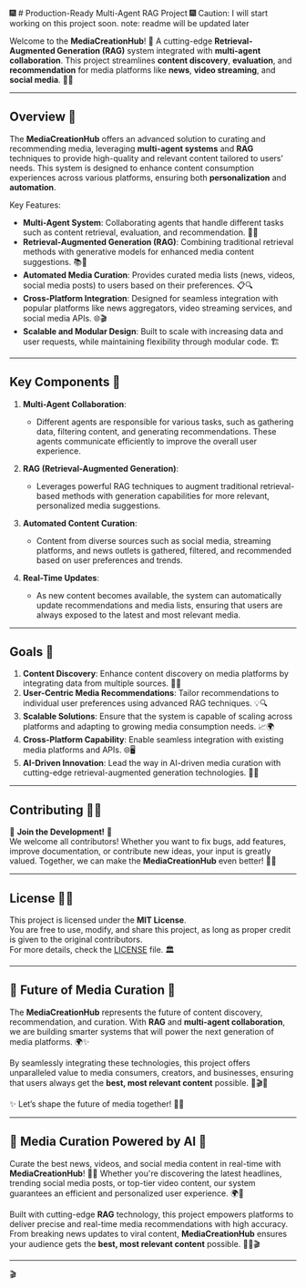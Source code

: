 🎆 # Production-Ready Multi-Agent RAG Project 🎆
Caution: I will start working on this project soon.
note: readme will be updated later

Welcome to the **MediaCreationHub**! 🌟 A cutting-edge **Retrieval-Augmented Generation (RAG)** system integrated with **multi-agent collaboration**. This project streamlines **content discovery**, **evaluation**, and **recommendation** for media platforms like **news**, **video streaming**, and **social media**. 🚀✨

---

## Overview 🌠

The **MediaCreationHub** offers an advanced solution to curating and recommending media, leveraging **multi-agent systems** and **RAG** techniques to provide high-quality and relevant content tailored to users’ needs. This system is designed to enhance content consumption experiences across various platforms, ensuring both **personalization** and **automation**.

Key Features:
- **Multi-Agent System**: Collaborating agents that handle different tasks such as content retrieval, evaluation, and recommendation. 🤖💬
- **Retrieval-Augmented Generation (RAG)**: Combining traditional retrieval methods with generative models for enhanced media content suggestions. 📚🎥
- **Automated Media Curation**: Provides curated media lists (news, videos, social media posts) to users based on their preferences. 📋🔍
- **Cross-Platform Integration**: Designed for seamless integration with popular platforms like news aggregators, video streaming services, and social media APIs. 🌐🎬
- **Scalable and Modular Design**: Built to scale with increasing data and user requests, while maintaining flexibility through modular code. 🏗️

---

## Key Components 🌟

1. **Multi-Agent Collaboration**:
   - Different agents are responsible for various tasks, such as gathering data, filtering content, and generating recommendations. These agents communicate efficiently to improve the overall user experience.

2. **RAG (Retrieval-Augmented Generation)**:
   - Leverages powerful RAG techniques to augment traditional retrieval-based methods with generation capabilities for more relevant, personalized media suggestions.

3. **Automated Content Curation**:
   - Content from diverse sources such as social media, streaming platforms, and news outlets is gathered, filtered, and recommended based on user preferences and trends.

4. **Real-Time Updates**:
   - As new content becomes available, the system can automatically update recommendations and media lists, ensuring that users are always exposed to the latest and most relevant media.

---

## Goals 🎯

1. **Content Discovery**: Enhance content discovery on media platforms by integrating data from multiple sources. 🎥📱
2. **User-Centric Media Recommendations**: Tailor recommendations to individual user preferences using advanced RAG techniques. 💡🔍
3. **Scalable Solutions**: Ensure that the system is capable of scaling across platforms and adapting to growing media consumption needs. 📈🌍
4. **Cross-Platform Capability**: Enable seamless integration with existing media platforms and APIs. 🌐🖥️
5. **AI-Driven Innovation**: Lead the way in AI-driven media curation with cutting-edge retrieval-augmented generation technologies. 🤖💬

---

## Contributing 🚀🌟

🎉 **Join the Development!** 🎉  
We welcome all contributors! Whether you want to fix bugs, add features, improve documentation, or contribute new ideas, your input is greatly valued. Together, we can make the **MediaCreationHub** even better! 💪💡

---

## License 📜✨

This project is licensed under the **MIT License**.  
You are free to use, modify, and share this project, as long as proper credit is given to the original contributors.  
For more details, check the [LICENSE](LICENSE) file. 🏛️

---

## 🌠 Future of Media Curation 🌠

The **MediaCreationHub** represents the future of content discovery, recommendation, and curation. With **RAG** and **multi-agent collaboration**, we are building smarter systems that will power the next generation of media platforms. 🌍✨

By seamlessly integrating these technologies, this project offers unparalleled value to media consumers, creators, and businesses, ensuring that users always get the **best, most relevant content** possible. 📱🎬🎥

✨ Let’s shape the future of media together! 🚀🎆

---

## 📸 Media Curation Powered by AI 📸

Curate the best news, videos, and social media content in real-time with **MediaCreationHub**! 🚀✨ Whether you're discovering the latest headlines, trending social media posts, or top-tier video content, our system guarantees an efficient and personalized user experience. 🌍💬

Built with cutting-edge **RAG** technology, this project empowers platforms to deliver precise and real-time media recommendations with high accuracy. From breaking news updates to viral content, **MediaCreationHub** ensures your audience gets the **best, most relevant content** possible. 📸🎥🎬

---

🎬
